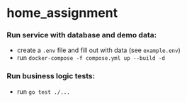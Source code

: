 # home_assignment

### Run service with database and demo data:

- create a `.env` file and fill out with data (see `example.env`)
- run `docker-compose -f compose.yml up --build -d`

### Run business logic tests:

- run `go test ./...`